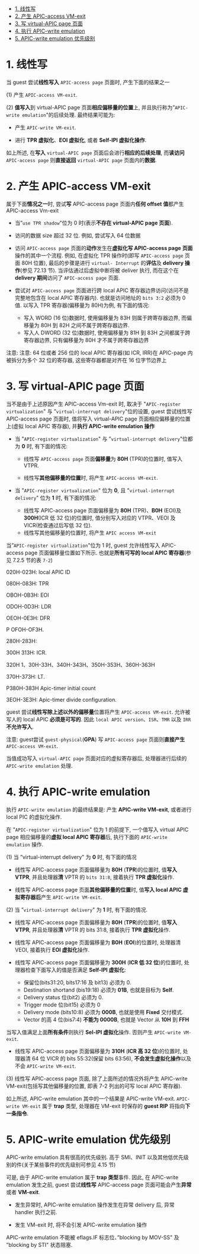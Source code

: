 
<!-- @import "[TOC]" {cmd="toc" depthFrom=1 depthTo=6 orderedList=false} -->

<!-- code_chunk_output -->

- [1. 线性写](#1-线性写)
- [2. 产生 APIC-access VM-exit](#2-产生-apic-access-vm-exit)
- [3. 写 virtual-APIC page 页面](#3-写-virtual-apic-page-页面)
- [4. 执行 APIC-write emulation](#4-执行-apic-write-emulation)
- [5. APIC-write emulation 优先级别](#5-apic-write-emulation-优先级别)

<!-- /code_chunk_output -->

# 1. 线性写

当 guest 尝试**线性写入** `APIC-access page` 页面时, 产生下面的结果之一

(1) 产生 `APIC-access VM-exit`. 

(2) **值写入**到 virtual-APIC page 页面**相应偏移量的位置**上, 并且执行称为”`APIC-write emulation`"的后续处理. 最终结果可能为: 

* 产生 `APIC-write VM-exit`.

* 进行 **TPR 虚拟化**、**EOI 虚拟化**, 或者 **Self-IPI 虚拟化操作**. 

如上所述, 在**写入** `virtual-APIC page` 页面后会进行**相应的后续处理**, 而**读访问** `APIC-access page` 则**直接返回** `virtual-APIC page` 页面内的**数据**.

# 2. 产生 APIC-access VM-exit

属于下面**情况之一**时, 尝试**写** APIC-access page 页面内**任何 offset 值**都产生 APIC-access Vm-exit

* 当”`use TPR shadow`"位为 0 时(表示**不存在 virtual-APIC page 页面**). 

* 访问的数据 size 超过 32 位. 例如, 尝试写入 64 位数据

* 访问 `APIC-access page` 页面的**动作**发生在**虚拟化写 APIC-access page 页面**操作的其中一个流程. 例如, 在虚拟化 TPR 操作时(即写 `APIC-access page` 页面 80H 位置), 最后的步骤是进行 `virtual- Interrupt` 的**评估**及 **delivery 操作**(参见 72.13 节). 当评估通过后虚拟中断将被 deliver 执行, 而在这个在 **delivery 期间**访问了 `APIC-access page` 页面. 

* 尝试对 `APIC-access page` 页面进行跨 local APIC 寄存器边界访问(访问不是完整地包含在 local APIC 寄存器内). 也就是访问地址的 `bits 3:2` 必须为 0 值. 以写入 TPR 寄存器(偏移量为 80H)为例, 有下面的情况: 
    * 写入 WORD (16 位)数据时, 使用偏移量为 83H 则属于跨寄存器边界, 而偏移量为 80H 到 82H 之间不属于跨寄存器边界. 
    * 写入人 DWORD (32 位)数据时, 使用偏移量为 81H 到 83H 之间都属于跨寄存器边界, 只有偏移量为 80H 才不属于跨寄存器边界

注意: 注意: 64 位或者 256 位的 local APIC 寄存器(如 ICR, IRR)在 APIC-page 内被拆分为多个 32 位的寄存器, 这些寄存器都是对齐在 16 位字节边界上

# 3. 写 virtual-APIC page 页面

当不是由于上述原因产生 APIC-access Vm-exit 时, 取决于 "`APIC-register virtualization`" 与 ”`virtual-interrupt delivery`"位的设置, guest 尝试线性写 APIC-access page 页面时, 值将写入 virtual-APIC page 页面相应偏移量的位置上(虚拟 local APIC 寄存器), 并**执行 APIC-write emulation 操作**

* 当 "`APIC-register virtualization`" 与 ”`virtual-interrupt delivery`"位都为 **0** 时, 有下面的情况: 

    * 线性写 `APIC-access page` 页面**偏移量**为 **80H** (TPR)的位置时, 值写入VTPR. 

    * 线性写**其他偏移量的位置**时, 将产生 `APIC-access VM-exit`. 

* 当 "`APIC-register virtualization`" 位为 **0**, 且 "`virtual-interrupt delivery`" 位为 **1** 时, 有下面的情况: 

    * 线性写 APIC-access page 页面偏移量为 **80H** (TPR)、**B0H** (EOI)及 **300H**(ICR 低 32 位)的位置时, 值分别写入对应的 VTPR、VEOI 及 VICR(检查通过后写低 32 位). 
    * 线性写其他偏移量的位置时, 将产生 `APIC access VM-exit`

当”`APIC-register virtualization`"位为 1 时, guest 允许线性写入 APIC-access page 页面偏移量位置如下所示. 也就是**所有可写的 local APIC 寄存器**(参见 7.2.5 节的表 `7-2`)

020H-023H: local APIC ID

080H-083H: TPR

 OBOH-0B3H: EOI

ODOH-0D3H: LDR

OEOH-0E3H: DFR

 P OFOH-OF3H.

280H-283H:

300H 313H: ICR. 

320H 1、30H-33H、340H-343H、350H-353H、360H-363H

370H-373H: LT. 

 P380H-383H Apic-timer initial count

 3EOH-3E3H: Apic-timer divide configuration.

guest 尝试**线性写除上述以外的偏移量**位置将产生 `APIC-access VM-exit`. 允许被写人的 local APIC **必须是可写的**. 因此 `local APIC version`、`ISR`、`TMR` 以及 `IRR` **不允许写入**.

注意: guest尝试 `guest-physical`(**GPA**) 写 `APIC-access page` 页面则**直接产生** `APIC-access VM-exit`.

当值成功写入 `virtual-APIC page` 页面对应的虚拟寄存器后, 处理器进行后续的 `APIC-write emulation` 处理.

# 4. 执行 APIC-write emulation

执行 `APIC-write emulation` 的最终结果是: 产生 **APIC-write VM-exit**, 或者进行 local PIC 的虚拟化操作. 

在 "`APIC-register virtualization`" 位为 1 的前提下, 一个值写入 virtual APIC page 相应偏移量的**虚拟 local APIC 寄存器**后, 执行下面的 `APIC-write emulation` 操作. 

(1) 当 ”virtual-interrupt delivery" 为 **0** 时, 有下面的情况

* 线性写 APIC-access page 页面偏移量为 **80H** (**TPR**)的位置时, 值**写入 VTPR**, 并且处理器**清** VPTR 的 `bits 31:8`, 接着执行 **TPR 虚拟化**操作. 

* 线性写 APIC-access page 页面**其他偏移量的位置**时, 值**写入 local APIC 虚拟寄存器后**产生 `APIC-write VM-exit`.

(2) 当 ”`virtual-interrupt delivery`" 为 **1** 时, 有下面的情况. 

* 线性写 APIC-access page 页面偏移量为 **80H** (**TPR**)的位置时, 值**写入 VTPR**, 并且处理器**清** VPTR 的 bits 31:8, 接着执行 **TPR 虚拟化**操作. 

* 线性写 APIC-access page 页面偏移量为 **B0H** (**EOI**)的位置时, 处理器清 VEOI, 接着执行 **EOI 虚拟化**操作. 

* 线性写 APIC-access page 页面偏移量为 **300H** (**ICR 低 32 位**)的位置时, 处理器检查下面写入的值是否满足 **Self-IPI 虚拟化**: 
    * 保留位(bits31:20, bits17:16 及 bit13) 必须为 0. 
    * Destination shortand (bis19:18) 必须为 **01B**, 也就是目标为 **Self**. 
    * Delivery status 位(bit2) 必须为 0. 
    * Trigger mode 位(bit15) 必须为 0
    * Delivery mode (bits10:8) 必须为 **000B**, 也就是使用 **Fixed** 交付模式. 
    * Vector 的高 4 位(bis7:4) **不能为 0000B**, 也就是 Vector 从 **10H** 到 **FFH**

当写入值满足上面**所有条件**则执行 **Sel-IPI 虚拟化**操作. 否则产生 `APIC-write VM-exit`.

* 线性写 APIC-access page 页面偏移量为 **310H** (**ICR 高 32 位**)的位置时, 处理器清 64 位 VICR 的 bits 55:32(保留 bits 63:56), **不会发生虚拟化操作**以及不会 `APIC-write VM-exit`. 

(3) 线性写 APIC-access page 页面, 除了上面所述的情况外将产生 APIC-write VM-exit(包括写其他偏移量的位置, 即表 7-2 列出的可写 local APIC 寄存器).

如上所述, APIC-write emulation 其中的一个结果是 APIC-write VM-exit. `APIC-write VM-exit` 属于 **trap** 类型, 处理器在 VM-exit 时保存的 **guest RIP** 将指向**下一条指令**. 

# 5. APIC-write emulation 优先级别

APIC-write emulation 具有很高的优先级别. 高于 SMI、INIT 以及其他低优先级别的件(关于某些事件的优先级别可参见 4.15 节)

可是, 由于 APIC-write emulation 属于 **trap 类型**事件. 因此, 在 APIC-write emulation 发生之前, guest 尝试**线性写** APIC-access page 页面可能会产生**异常**或者 **VM-exit**.

* 发生异常时, APIC-write emulation 操作发生在异常 delivery 后, 异常 handler 执行之前. 

* 发生 VM-exit 时, 将不会引发 APIC-write emulation 操作

APIC-write emulation 不能被 eflags.IF 标志位、”blocking by MOV-SS" 及 ”blocking by STI" 状态阻塞. 
